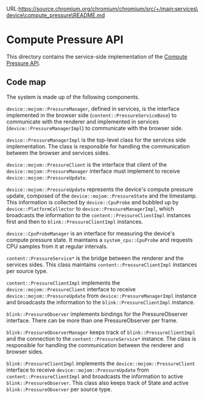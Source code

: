 URL:https://source.chromium.org/chromium/chromium/src/+/main:services\device\compute_pressure\README.md
# Compute Pressure API

This directory contains the service-side implementation of the
[Compute Pressure API](https://github.com/w3c/compute-pressure/).

## Code map

The system is made up of the following components.

`device::mojom::PressureManager`, defined in services, is the interface
implemented in the browser side (`content::PressureServiceBase`) to communicate
with the renderer and implemented in services (`device::PressureManagerImpl`)
to communicate with the browser side.

`device::PressureManagerImpl` is the top-level class for the services side
implementation. The class is responsible for handling the communication
between the browser and services sides.

`device::mojom::PressureClient` is the interface that client of the
`device::mojom::PressureManager` interface must implement to receive
`device::mojom::PressureUpdate`.

`device::mojom::PressureUpdate` represents the device's compute pressure update,
composed of the `device::mojom::PressureState` and the timestamp.
This information is collected by `device::CpuProbe` and bubbled up by
`device::PlatformCollector` to `device::PressureManagerImpl`, which broadcasts
the information to the `content::PressureClientImpl` instances first and then
to `blink::PressureClientImpl` instances.

`device::CpuProbeManager` is an interface for measuring the device's compute
pressure state. It maintains a `system_cpu::CpuProbe` and requests CPU samples
from it at regular intervals.

`content::PressureService*` is the bridge between the renderer and the
services sides. This class maintains `content::PressureClientImpl` instances
per source type.

`content::PressureClientImpl` implements the `device::mojom::PressureClient`
interface to receive `device::mojom::PressureUpdate` from
`device::PressureManagerImpl` instance and broadcasts the information to the
`blink::PressureClientImpl` instance.

`blink::PressureObserver` implements bindings for the PressureObserver
interface. There can be more than one PressureObserver per frame.

`blink::PressureObserverManager` keeps track of `blink::PressureClientImpl` and
the connection to the `content::PressureService*` instance. The class is
responsible for handling the communication between the renderer and browser
sides.

`blink::PressureClientImpl` implements the `device::mojom::PressureClient`
interface to receive `device::mojom::PressureUpdate` from
`content::PressureClientImpl` and broadcasts the information to active
`blink::PressureObserver`. This class also keeps track of State and active
`blink::PressureObserver` per source type.
